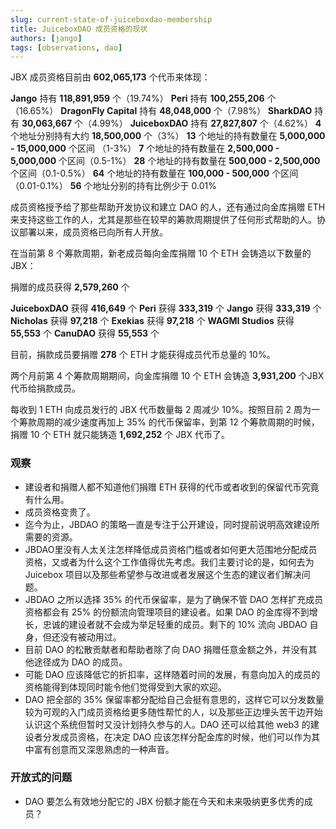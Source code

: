 ```yaml
---
slug: current-state-of-juiceboxdao-membership
title: JuiceboxDAO 成员资格的现状
authors: [jango]
tags: [observations, dao]
---
```




JBX 成员资格目前由 **602,065,173** 个代币来体现：

**Jango** 持有 **118,891,959** 个（19.74%）
**Peri** 持有 **100,255,206** 个 （16.65%）
**DragonFly Capital** 持有 **48,048,000** 个（7.98%）
**SharkDAO** 持有 **30,063,667** 个（4.99%）
**JuiceboxDAO** 持有 **27,827,807** 个（4.62%）
**4** 个地址分别持有大约 **18,500,000** 个（3%）
**13** 个地址的持有数量在 **5,000,000 - 15,000,000** 个区间 （1-3%）
**7** 个地址的持有数量在 **2,500,000 - 5,000,000** 个区间（0.5-1%）
**28** 个地址的持有数量在 **500,000 - 2,500,000** 个区间（0.1-0.5%）
**64** 个地址的持有数量在 **100,000 - 500,000** 个区间 （0.01-0.1%）
**56** 个地址分别的持有比例少于 0.01%

成员资格授予给了那些帮助开发协议和建立 DAO 的人，还有通过向金库捐赠 ETH 来支持这些工作的人，尤其是那些在较早的筹款周期提供了任何形式帮助的人。协议部署以来，成员资格已向所有人开放。

在当前第 8 个筹款周期，新老成员每向金库捐赠 10 个 ETH 会铸造以下数量的 JBX：

捐赠的成员获得 **2,579,260** 个

**JuiceboxDAO** 获得 **416,649** 个
**Peri** 获得 **333,319** 个
**Jango** 获得 **333,319** 个
**Nicholas** 获得 **97,218** 个
**Exekias** 获得 **97,218** 个
**WAGMI Studios** 获得 **55,553** 个
**CanuDAO** 获得 **55,553** 个

目前，捐款成员要捐赠 **278** 个 ETH 才能获得成员代币总量的 10%。

两个月前第 4 个筹款周期期间，向金库捐赠 10 个 ETH 会铸造 **3,931,200** 个JBX 代币给捐款成员。

每收到 1 ETH 向成员发行的 JBX 代币数量每 2 周减少 10%。按照目前 2 周为一个筹款周期的减少速度再加上 35% 的代币保留率，到第 12 个筹款周期的时候，捐赠 10 个 ETH 就只能铸造 **1,692,252** 个 JBX 代币了。

### 观察

- 建设者和捐赠人都不知道他们捐赠 ETH 获得的代币或者收到的保留代币究竟有什么用。
- 成员资格变贵了。
- 迄今为止，JBDAO 的策略一直是专注于公开建设，同时提前说明高效建设所需要的资源。
- JBDAO里没有人太关注怎样降低成员资格门槛或者如何更大范围地分配成员资格，又或者为什么这个工作值得优先考虑。我们主要讨论的是，如何去为 Juicebox 项目以及那些希望参与改进或者发展这个生态的建议者们解决问题。
- JBDAO 之所以选择 35% 的代币保留率，是为了确保不管 DAO 怎样扩充成员资格都会有 25% 的份额流向管理项目的建设者。如果 DAO 的金库得不到增长，忠诚的建设者就不会成为举足轻重的成员。剩下的 10% 流向 JBDAO 自身，但还没有被动用过。
- 目前 DAO 的松散贡献者和帮助者除了向 DAO 捐赠任意金额之外，并没有其他途径成为 DAO 的成员。
- 可能 DAO 应该降低它的折扣率，这样随着时间的发展，有意向加入的成员的资格能得到体现同时能令他们觉得受到大家的欢迎。
- DAO 把全部的 35% 保留率都分配给自己会挺有意思的，这样它可以分发数量较为可观的入门成员资格给更多随性帮忙的人，以及那些正边埋头苦干边开始认识这个系统但暂时又没计划持久参与的人。DAO 还可以给其他 web3 的建设者分发成员资格，在决定 DAO 应该怎样分配金库的时候，他们可以作为其中富有创意而又深思熟虑的一种声音。

### 开放式的问题

- DAO 要怎么有效地分配它的 JBX 份额才能在今天和未来吸纳更多优秀的成员？





